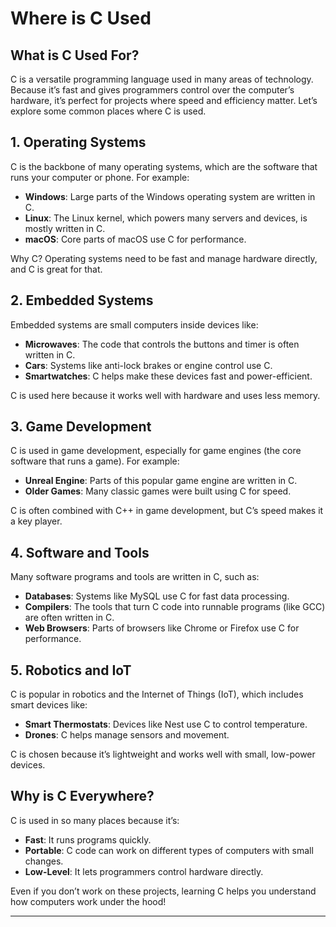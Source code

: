 # Where is C Used

## What is C Used For?

C is a versatile programming language used in many areas of technology. Because it’s fast and gives programmers control over the computer’s hardware, it’s perfect for projects where speed and efficiency matter. Let’s explore some common places where C is used.

## 1. Operating Systems

C is the backbone of many operating systems, which are the software that runs your computer or phone. For example:

- **Windows**: Large parts of the Windows operating system are written in C.
- **Linux**: The Linux kernel, which powers many servers and devices, is mostly written in C.
- **macOS**: Core parts of macOS use C for performance.

Why C? Operating systems need to be fast and manage hardware directly, and C is great for that.

## 2. Embedded Systems

Embedded systems are small computers inside devices like:

- **Microwaves**: The code that controls the buttons and timer is often written in C.
- **Cars**: Systems like anti-lock brakes or engine control use C.
- **Smartwatches**: C helps make these devices fast and power-efficient.

C is used here because it works well with hardware and uses less memory.

## 3. Game Development

C is used in game development, especially for game engines (the core software that runs a game). For example:

- **Unreal Engine**: Parts of this popular game engine are written in C.
- **Older Games**: Many classic games were built using C for speed.

C is often combined with C++ in game development, but C’s speed makes it a key player.

## 4. Software and Tools

Many software programs and tools are written in C, such as:

- **Databases**: Systems like MySQL use C for fast data processing.
- **Compilers**: The tools that turn C code into runnable programs (like GCC) are often written in C.
- **Web Browsers**: Parts of browsers like Chrome or Firefox use C for performance.

## 5. Robotics and IoT

C is popular in robotics and the Internet of Things (IoT), which includes smart devices like:

- **Smart Thermostats**: Devices like Nest use C to control temperature.
- **Drones**: C helps manage sensors and movement.

C is chosen because it’s lightweight and works well with small, low-power devices.

## Why is C Everywhere?

C is used in so many places because it’s:

- **Fast**: It runs programs quickly.
- **Portable**: C code can work on different types of computers with small changes.
- **Low-Level**: It lets programmers control hardware directly.

Even if you don’t work on these projects, learning C helps you understand how computers work under the hood!

---
